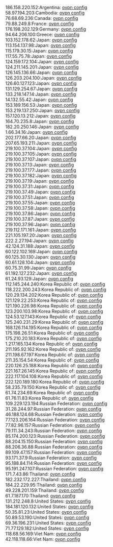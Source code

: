 186.158.220.152:Argentina: [ovpn config](vpn/186_158_220_152.ovpn)  
58.97.194.203:Cambodia: [ovpn config](vpn/58_97_194_203.ovpn)  
76.68.69.236:Canada: [ovpn config](vpn/76_68_69_236.ovpn)  
79.88.249.8:France: [ovpn config](vpn/79_88_249_8.ovpn)  
176.198.202.129:Germany: [ovpn config](vpn/176_198_202_129.ovpn)  
94.64.206.100:Greece: [ovpn config](vpn/94_64_206_100.ovpn)  
103.152.178.62:Japan: [ovpn config](vpn/103_152_178_62.ovpn)  
113.154.137.98:Japan: [ovpn config](vpn/113_154_137_98.ovpn)  
115.179.30.15:Japan: [ovpn config](vpn/115_179_30_15.ovpn)  
117.55.75.78:Japan: [ovpn config](vpn/117_55_75_78.ovpn)  
124.159.172.104:Japan: [ovpn config](vpn/124_159_172_104.ovpn)  
124.211.145.201:Japan: [ovpn config](vpn/124_211_145_201.ovpn)  
126.145.136.66:Japan: [ovpn config](vpn/126_145_136_66.ovpn)  
126.203.204.100:Japan: [ovpn config](vpn/126_203_204_100.ovpn)  
126.60.127.123:Japan: [ovpn config](vpn/126_60_127_123.ovpn)  
131.129.254.67:Japan: [ovpn config](vpn/131_129_254_67.ovpn)  
133.218.147.14:Japan: [ovpn config](vpn/133_218_147_14.ovpn)  
14.132.55.42:Japan: [ovpn config](vpn/14_132_55_42.ovpn)  
153.189.156.53:Japan: [ovpn config](vpn/153_189_156_53.ovpn)  
153.219.137.250:Japan: [ovpn config](vpn/153_219_137_250.ovpn)  
157.120.13.212:Japan: [ovpn config](vpn/157_120_13_212.ovpn)  
164.70.235.8:Japan: [ovpn config](vpn/164_70_235_8.ovpn)  
182.20.250.146:Japan: [ovpn config](vpn/182_20_250_146.ovpn)  
1.66.34.16:Japan: [ovpn config](vpn/1_66_34_16.ovpn)  
202.177.66.20:Japan: [ovpn config](vpn/202_177_66_20.ovpn)  
207.65.193.211:Japan: [ovpn config](vpn/207_65_193_211.ovpn)  
219.100.37.104:Japan: [ovpn config](vpn/219_100_37_104.ovpn)  
219.100.37.105:Japan: [ovpn config](vpn/219_100_37_105.ovpn)  
219.100.37.107:Japan: [ovpn config](vpn/219_100_37_107.ovpn)  
219.100.37.13:Japan: [ovpn config](vpn/219_100_37_13.ovpn)  
219.100.37.177:Japan: [ovpn config](vpn/219_100_37_177.ovpn)  
219.100.37.182:Japan: [ovpn config](vpn/219_100_37_182.ovpn)  
219.100.37.19:Japan: [ovpn config](vpn/219_100_37_19.ovpn)  
219.100.37.31:Japan: [ovpn config](vpn/219_100_37_31.ovpn)  
219.100.37.49:Japan: [ovpn config](vpn/219_100_37_49.ovpn)  
219.100.37.51:Japan: [ovpn config](vpn/219_100_37_51.ovpn)  
219.100.37.55:Japan: [ovpn config](vpn/219_100_37_55.ovpn)  
219.100.37.58:Japan: [ovpn config](vpn/219_100_37_58.ovpn)  
219.100.37.86:Japan: [ovpn config](vpn/219_100_37_86.ovpn)  
219.100.37.87:Japan: [ovpn config](vpn/219_100_37_87.ovpn)  
219.100.37.96:Japan: [ovpn config](vpn/219_100_37_96.ovpn)  
219.112.171.161:Japan: [ovpn config](vpn/219_112_171_161.ovpn)  
221.105.197.20:Japan: [ovpn config](vpn/221_105_197_20.ovpn)  
222.2.27.194:Japan: [ovpn config](vpn/222_2_27_194.ovpn)  
42.124.31.188:Japan: [ovpn config](vpn/42_124_31_188.ovpn)  
60.122.102.169:Japan: [ovpn config](vpn/60_122_102_169.ovpn)  
60.125.30.130:Japan: [ovpn config](vpn/60_125_30_130.ovpn)  
60.61.128.104:Japan: [ovpn config](vpn/60_61_128_104.ovpn)  
60.75.31.99:Japan: [ovpn config](vpn/60_75_31_99.ovpn)  
61.192.127.232:Japan: [ovpn config](vpn/61_192_127_232.ovpn)  
61.24.93.129:Japan: [ovpn config](vpn/61_24_93_129.ovpn)  
112.145.244.240:Korea Republic of: [ovpn config](vpn/112_145_244_240.ovpn)  
118.222.200.243:Korea Republic of: [ovpn config](vpn/118_222_200_243.ovpn)  
120.29.134.202:Korea Republic of: [ovpn config](vpn/120_29_134_202.ovpn)  
121.129.22.253:Korea Republic of: [ovpn config](vpn/121_129_22_253.ovpn)  
121.190.226.98:Korea Republic of: [ovpn config](vpn/121_190_226_98.ovpn)  
123.200.103.98:Korea Republic of: [ovpn config](vpn/123_200_103_98.ovpn)  
124.53.127.143:Korea Republic of: [ovpn config](vpn/124_53_127_143.ovpn)  
125.240.231.29:Korea Republic of: [ovpn config](vpn/125_240_231_29.ovpn)  
168.126.114.195:Korea Republic of: [ovpn config](vpn/168_126_114_195.ovpn)  
175.198.26.51:Korea Republic of: [ovpn config](vpn/175_198_26_51.ovpn)  
175.210.20.183:Korea Republic of: [ovpn config](vpn/175_210_20_183.ovpn)  
1.217.165.134:Korea Republic of: [ovpn config](vpn/1_217_165_134.ovpn)  
211.195.92.162:Korea Republic of: [ovpn config](vpn/211_195_92_162.ovpn)  
211.198.67.197:Korea Republic of: [ovpn config](vpn/211_198_67_197.ovpn)  
211.35.154.54:Korea Republic of: [ovpn config](vpn/211_35_154_54.ovpn)  
220.126.25.188:Korea Republic of: [ovpn config](vpn/220_126_25_188.ovpn)  
221.167.26.145:Korea Republic of: [ovpn config](vpn/221_167_26_145.ovpn)  
222.117.104.108:Korea Republic of: [ovpn config](vpn/222_117_104_108.ovpn)  
222.120.189.180:Korea Republic of: [ovpn config](vpn/222_120_189_180.ovpn)  
58.235.79.150:Korea Republic of: [ovpn config](vpn/58_235_79_150.ovpn)  
61.74.234.69:Korea Republic of: [ovpn config](vpn/61_74_234_69.ovpn)  
61.76.11.83:Korea Republic of: [ovpn config](vpn/61_76_11_83.ovpn)  
109.229.123.194:Russian Federation: [ovpn config](vpn/109_229_123_194.ovpn)  
31.28.244.97:Russian Federation: [ovpn config](vpn/31_28_244_97.ovpn)  
46.188.124.68:Russian Federation: [ovpn config](vpn/46_188_124_68.ovpn)  
77.123.206.164:Russian Federation: [ovpn config](vpn/77_123_206_164.ovpn)  
77.82.96.157:Russian Federation: [ovpn config](vpn/77_82_96_157.ovpn)  
79.111.34.243:Russian Federation: [ovpn config](vpn/79_111_34_243.ovpn)  
85.174.200.123:Russian Federation: [ovpn config](vpn/85_174_200_123.ovpn)  
88.204.15.150:Russian Federation: [ovpn config](vpn/88_204_15_150.ovpn)  
88.206.36.88:Russian Federation: [ovpn config](vpn/88_206_36_88.ovpn)  
89.109.47.157:Russian Federation: [ovpn config](vpn/89_109_47_157.ovpn)  
93.171.37.9:Russian Federation: [ovpn config](vpn/93_171_37_9.ovpn)  
95.188.84.114:Russian Federation: [ovpn config](vpn/95_188_84_114.ovpn)  
95.191.247.107:Russian Federation: [ovpn config](vpn/95_191_247_107.ovpn)  
171.7.43.86:Thailand: [ovpn config](vpn/171_7_43_86.ovpn)  
182.232.172.227:Thailand: [ovpn config](vpn/182_232_172_227.ovpn)  
184.22.229.95:Thailand: [ovpn config](vpn/184_22_229_95.ovpn)  
49.228.201.159:Thailand: [ovpn config](vpn/49_228_201_159.ovpn)  
61.7.187.170:Thailand: [ovpn config](vpn/61_7_187_170.ovpn)  
131.212.248.8:United States: [ovpn config](vpn/131_212_248_8.ovpn)  
184.181.120.132:United States: [ovpn config](vpn/184_181_120_132.ovpn)  
50.35.81.23:United States: [ovpn config](vpn/50_35_81_23.ovpn)  
50.89.53.190:United States: [ovpn config](vpn/50_89_53_190.ovpn)  
69.36.196.231:United States: [ovpn config](vpn/69_36_196_231.ovpn)  
71.77.129.182:United States: [ovpn config](vpn/71_77_129_182.ovpn)  
118.68.56.169:Viet Nam: [ovpn config](vpn/118_68_56_169.ovpn)  
42.118.118.66:Viet Nam: [ovpn config](vpn/42_118_118_66.ovpn)  
